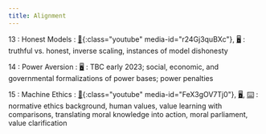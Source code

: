 ```yaml
---
title: Alignment
---
```


13
: Honest Models
: [🎥](#media-popup){:class="youtube" media-id="r24Gj3quBXc"}, [🖥️](https://docs.google.com/presentation/d/1eVO4-HiPlxkOgySEPBv_H-TKkkZYpC5buySBeo1C6eU/edit?usp=sharing)
: truthful vs. honest, inverse scaling, instances of model dishonesty

14
: Power Aversion
: [🖥️]()
: TBC early 2023; social, economic, and governmental formalizations of power bases; power penalties

15
: Machine Ethics
: [🎥](#media-popup){:class="youtube" media-id="FeX3gOV7Tj0"}, [🖥️](https://docs.google.com/presentation/d/1yibQ-RBSMnejAdEk8iMTTzYyTFmMiRasOLwdvvahZkE/edit?usp=sharing), [⌨️](https://colab.research.google.com/drive/1WyzvZR9Vd3R1QiJpKnYgnzCTp00xqnGF?usp=sharing)
: normative ethics background, human values, value learning with comparisons, translating moral knowledge into action, moral parliament, value clarification
